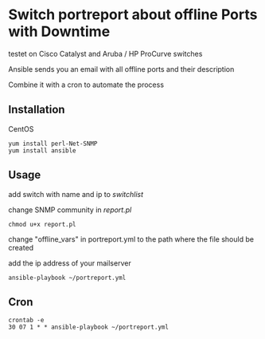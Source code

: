 # Switch portreport about offline Ports with Downtime

testet on Cisco Catalyst and Aruba / HP ProCurve switches

Ansible sends you an email with all offline ports and their description

Combine it with a cron to automate the process

## Installation 

CentOS

	yum install perl-Net-SNMP
	yum install ansible

## Usage

add switch with name and ip to _switchlist_

change SNMP community in _report.pl_

	chmod u+x report.pl

change "offline_vars" in portreport.yml to the path where the file should be created

add the ip address of your mailserver

	ansible-playbook ~/portreport.yml
	
## Cron

	crontab -e
	30 07 1 * * ansible-playbook ~/portreport.yml
